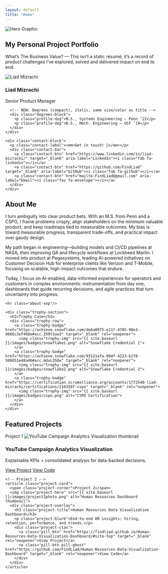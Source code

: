 ```yaml
---
layout: default
title: "Home"
---
```


<!-- HERO -->
<section class="hero-banner">
  <img src="{{ site.baseurl }}/images/Redpillbluepill.png" alt="Hero Graphic" class="hero-img">
  <div class="hero-overlay">
    <h1 class="hero-title">My Personal Project Portfolio</h1>
    <p class="hero-subtext">What’s The Business Value? — This isn’t a static résumé, it’s a record of product challenges I’ve explored, solved and delivered impact on end to end.</p>
  </div>
</section>

<!-- INTRO: PROFILE (LEFT) + ABOUT/TROPHY (RIGHT) -->
<section class="panel intro-grid">
  <!-- LEFT COLUMN -->
  <div class="intro-left">
    <div class="top-group">
      <img src="{{ site.baseurl }}/images/liad-mizrachi.jpg" alt="Liad Mizrachi" class="profile-pic">
      <h3 class="profile-name">Liad Mizrachi</h3>
      <p class="profile-title">Senior Product Manager</p>

      <!-- NEW: Degrees (compact), italic, same size/color as title -->
      <div class="degrees-block">
        <p class="profile-deg">M.S., Systems Engineering — Penn ’22</p>
        <p class="profile-deg">B.S., Mech. Engineering — UCF ’19</p>
      </div>
    </div>

    <div class="contact-block">
      <p class="contact-label"><em>Get in touch! 📧</em></p>
      <div class="contact-bar">
        <a class="contact-btn" href="https://www.linkedin.com/in/liad-mizrachi/" target="_blank" aria-label="LinkedIn"><i class="fab fa-linkedin"></i></a>
        <a class="contact-btn" href="https://github.com/FindLiad" target="_blank" aria-label="GitHub"><i class="fab fa-github"></i></a>
        <a class="contact-btn" href="mailto:FindLiad@gmail.com" aria-label="Email"><i class="fas fa-envelope"></i></a>
      </div>
    </div>
  </div>

  <!-- RIGHT COLUMN -->
  <div class="intro-right">
    <div class="about-inner">
      <h2>About Me</h2>
      <p>I turn ambiguity into clear product bets. With an M.S. from Penn and a CSPO, I frame problems crisply, align stakeholders on the minimum valuable product, and keep roadmaps tied to measurable outcomes. My bias is toward measurable progress, transparent trade-offs, and practical impact over gaudy design.</p>
      <p>My path began in engineering—building models and CI/CD pipelines at NASA, then improving QA and lifecycle workflows at Lockheed Martin. I moved into product at Pegasystems, leading AI-powered initiatives on Customer Decision Hub for enterprise clients like Verizon and T-Mobile, focusing on scalable, high-impact outcomes that endure.</p>
      <p>Today, I focus on AI-enabled, data-informed experiences for operators and customers in complex environments: instrumentation from day one, dashboards that guide recurring decisions, and agile practices that turn uncertainty into progress.</p>
    </div>

    <hr class="about-sep"/>

    <div class="trophy-section">
      <h2>Trophy Case</h2>
      <div class="trophy-row">
        <a class="trophy-badge" href="https://achieve.snowflake.com/de6a8975-e11f-4785-90e3-9666c3ef468e#acc.ZX9lSow3" target="_blank" rel="noopener">
          <img class="trophy-img" src="{{ site.baseurl }}/images/badges/snowflake1.png" alt="Snowflake Credential 1">
        </a>
        <a class="trophy-badge" href="https://achieve.snowflake.com/93121afa-094f-4223-b278-508051e48a46#acc.mduLZGOw" target="_blank" rel="noopener">
          <img class="trophy-img" src="{{ site.baseurl }}/images/badges/snowflake2.png" alt="Snowflake Credential 2">
        </a>
        <a class="trophy-badge" href="https://certification.scrumalliance.org/accounts/1772540-liad-mizrachi/certifications/2103507-cspo" target="_blank" rel="noopener">
          <img class="trophy-img" src="{{ site.baseurl }}/images/badges/cspo.png" alt="CSPO Certification">
        </a>
      </div>
    </div>
  </div>
</section>

<!-- PROJECTS: TILE GRID WITH IMAGE HERO + OVERLAY -->
<section class="panel projects-panel">
  <h2>Featured Projects</h2>

  <div class="projects-grid">
    <!-- Project 1 -->
    <article class="project-card">
      <span class="project-corner">Project 1</span>
      <img class="project-hero" src="{{ site.baseurl }}/images/project1photo.png" alt="YouTube Campaign Analytics Visualization thumbnail">
      <div class="project-overlay">
        <h3 class="project-title">YouTube Campaign Analytics Visualization</h3>
        <p class="project-blurb">Explainable KPIs + consolidated analysis for data-backed decisions.</p>
        <div class="project-ctas">
          <a class="pill-btn" href="https://findliad.github.io/Data-Backed-Decision-Making-for-Youtube-Campaigns/" target="_blank" rel="noopener">View Project</a>
          <a class="pill-btn pill-ghost" href="https://github.com/FindLiad/Data-Backed-Decision-Making-for-Youtube-Campaigns" target="_blank" rel="noopener">View Code</a>
        </div>
      </div>
    </article>

    <!-- Project 2 -->
    <article class="project-card">
      <span class="project-corner">Project 2</span>
      <img class="project-hero" src="{{ site.baseurl }}/images/project2photo.png" alt="Human Resources Dashboard thumbnail">
      <div class="project-overlay">
        <h3 class="project-title">Human Resources Data Visualization Dashboard</h3>
        <p class="project-blurb">End-to-end HR insights: hiring, retention, performance, and trends.</p>
        <div class="project-ctas">
          <a class="pill-btn" href="https://findliad.github.io/Human-Resources-Data-Visualization-Dashboard/#site-top" target="_blank" rel="noopener">View Project</a>
          <a class="pill-btn pill-ghost" href="https://github.com/FindLiad/Human-Resources-Data-Visualization-Dashboard" target="_blank" rel="noopener">View Code</a>
        </div>
      </div>
    </article>
  </div>
</section>
